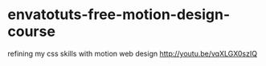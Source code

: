 # envatotuts-free-motion-design-course
refining my css skills with motion web design http://youtu.be/vqXLGX0szIQ
